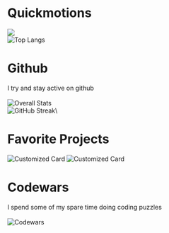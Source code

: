 # Quickmotions
![](https://komarev.com/ghpvc/?username=your-github-username&color=red)\
![Top Langs](https://github-readme-stats.vercel.app/api/top-langs/?username=Quickmotions&layout=compact&theme=dark&border_color=61594c)
# Github
I try and stay active on github\
\
![Overall Stats](https://github-readme-stats.vercel.app/api?username=Quickmotions&count_private=true&show_icons=true&hide=contribs&theme=dark&border_color=61594c)\
![GitHub Streak](https://github-readme-streak-stats.herokuapp.com/?user=DenverCoder1&theme=dark)\
# Favorite Projects
![Customized Card](https://github-readme-stats.vercel.app/api/pin?username=Quickmotions&repo=Personal_Studying&title_color=fff&icon_color=f9f9f9&text_color=9f9f9f&bg_color=151515&border_color=61594c)
![Customized Card](https://github-readme-stats.vercel.app/api/pin?username=cj8-cheerful-cheetahs&repo=project&title_color=fff&icon_color=f9f9f9&text_color=9f9f9f&bg_color=151515&border_color=61594c)
# Codewars
I spend some of my spare time doing coding puzzles\
\
![Codewars](https://github.r2v.ch/codewars?user=Quickmotions)

